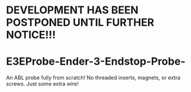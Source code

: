 # DEVELOPMENT HAS BEEN POSTPONED UNTIL FURTHER NOTICE!!! 

# E3EProbe-Ender-3-Endstop-Probe-
An ABL probe fully from scratch! No threaded inserts, magnets, or extra screws. Just some extra wire! 
